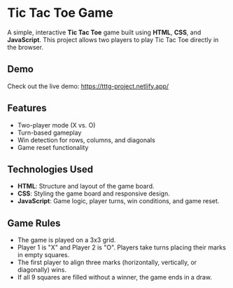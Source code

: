 # Tic Tac Toe Game

A simple, interactive **Tic Tac Toe** game built using **HTML**, **CSS**, and **JavaScript**. This project allows two players to play Tic Tac Toe directly in the browser.

## Demo
Check out the live demo: https://tttg-project.netlify.app/

## Features
- Two-player mode (X vs. O)
- Turn-based gameplay
- Win detection for rows, columns, and diagonals
- Game reset functionality

## Technologies Used
- **HTML**: Structure and layout of the game board.
- **CSS**: Styling the game board and responsive design.
- **JavaScript**: Game logic, player turns, win conditions, and game reset.


## Game Rules
- The game is played on a 3x3 grid.
- Player 1 is "X" and Player 2 is "O". Players take turns placing their marks in empty squares.
- The first player to align three marks (horizontally, vertically, or diagonally) wins.
- If all 9 squares are filled without a winner, the game ends in a draw.


